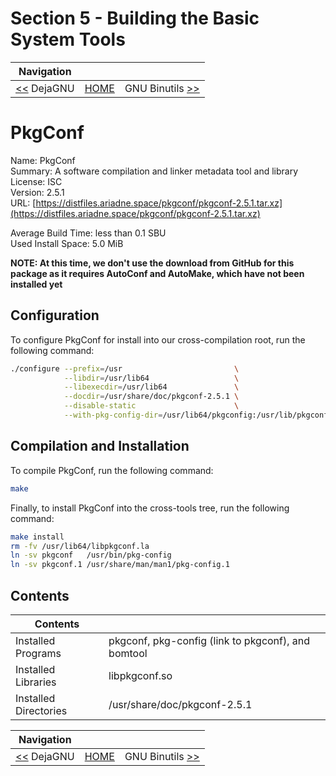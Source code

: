 # Section 5 - Building the Basic System Tools

| Navigation |||
| --- | --- | ---: |
| [<<](./DejaGNU.md) DejaGNU | [HOME](../README.md) | GNU Binutils [>>](./GNUBinutils.md) |

# PkgConf

Name: PkgConf<br />
Summary: A software compilation and linker metadata tool and library<br />
License: ISC<br />
Version: 2.5.1<br />
URL: [https://distfiles.ariadne.space/pkgconf/pkgconf-2.5.1.tar.xz](https://distfiles.ariadne.space/pkgconf/pkgconf-2.5.1.tar.xz)<br />

Average Build Time: less than 0.1 SBU<br />
Used Install Space: 5.0 MiB<br />

**NOTE: At this time, we don't use the download from GitHub for this package as it requires AutoConf and AutoMake, which have not been installed yet**

## Configuration

To configure PkgConf for install into our cross-compilation root, run the following command:

```bash
./configure --prefix=/usr                         \
            --libdir=/usr/lib64                   \
            --libexecdir=/usr/lib64               \
            --docdir=/usr/share/doc/pkgconf-2.5.1 \
            --disable-static                      \
            --with-pkg-config-dir=/usr/lib64/pkgconfig:/usr/lib/pkgconfig:/usr/share/pkgconfig
```

## Compilation and Installation

To compile PkgConf, run the following command:

```bash
make
```

Finally, to install PkgConf into the cross-tools tree, run the following command:

```bash
make install
rm -fv /usr/lib64/libpkgconf.la
ln -sv pkgconf   /usr/bin/pkg-config
ln -sv pkgconf.1 /usr/share/man/man1/pkg-config.1
```

## Contents

| Contents | |
| --- | --- |
| Installed Programs | pkgconf, pkg-config (link to pkgconf), and bomtool |
| Installed Libraries | libpkgconf.so |
| Installed Directories | /usr/share/doc/pkgconf-2.5.1 |

| Navigation |||
| --- | --- | ---: |
| [<<](./DejaGNU.md) DejaGNU | [HOME](../README.md) | GNU Binutils [>>](./GNUBinutils.md) |
